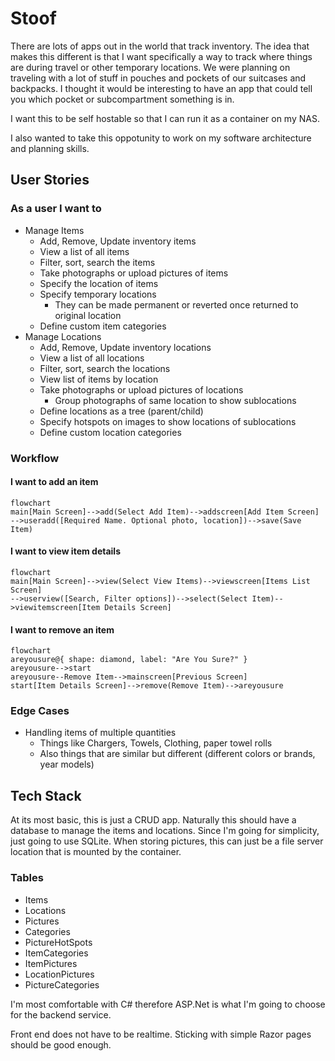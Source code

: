 # Stoof
There are lots of apps out in the world that track inventory. The idea that makes this different is that I want specifically a way to track where things are during travel or other temporary locations. We were planning on traveling with a lot of stuff in pouches and pockets of our suitcases and backpacks. I thought it would be interesting to have an app that could tell you which pocket or subcompartment something is in.

I want this to be self hostable so that I can run it as a container on my NAS.

I also wanted to take this oppotunity to work on my software architecture and planning skills.

## User Stories
### As a user I want to
- Manage Items
    - Add, Remove, Update inventory items
    - View a list of all items
    - Filter, sort, search the items
    - Take photographs or upload pictures of items
    - Specify the location of items
    - Specify temporary locations
        - They can be made permanent or reverted once returned to original location
    - Define custom item categories
- Manage Locations
    - Add, Remove, Update inventory locations
    - View a list of all locations
    - Filter, sort, search the locations
    - View list of items by location
    - Take photographs or upload pictures of locations
        - Group photographs of same location to show sublocations
    - Define locations as a tree (parent/child)
    - Specify hotspots on images to show locations of sublocations
    - Define custom location categories

### Workflow
#### I want to add an item
``` mermaid
flowchart
main[Main Screen]-->add(Select Add Item)-->addscreen[Add Item Screen]
-->useradd([Required Name. Optional photo, location])-->save(Save Item)
```
#### I want to view item details
``` mermaid
flowchart
main[Main Screen]-->view(Select View Items)-->viewscreen[Items List Screen]
-->userview([Search, Filter options])-->select(Select Item)-->viewitemscreen[Item Details Screen]
```
#### I want to remove an item
``` mermaid
flowchart
areyousure@{ shape: diamond, label: "Are You Sure?" }
areyousure-->start
areyousure--Remove Item-->mainscreen[Previous Screen]
start[Item Details Screen]-->remove(Remove Item)-->areyousure
```
### Edge Cases
- Handling items of multiple quantities
    - Things like Chargers, Towels, Clothing, paper towel rolls
    - Also things that are similar but different (different colors or brands, year models)


## Tech Stack
At its most basic, this is just a CRUD app. Naturally this should have a database to manage the items and locations. Since I'm going for simplicity, just going to use SQLite.
When storing pictures, this can just be a file server location that is mounted by the container.
### Tables
- Items
- Locations
- Pictures
- Categories
- PictureHotSpots
- ItemCategories
- ItemPictures
- LocationPictures
- PictureCategories


I'm most comfortable with C# therefore ASP.Net is what I'm going to choose for the backend service.

Front end does not have to be realtime. Sticking with simple Razor pages should be good enough.
